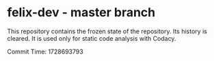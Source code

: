 # felix-dev - master branch

This repository contains the frozen state of the repository.
Its history is cleared. It is used only for static code
analysis with Codacy.

Commit Time: 1728693793